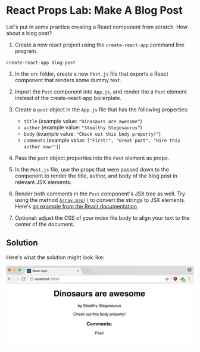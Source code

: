 # React Props Lab: Make A Blog Post

Let's put in some practice creating a React component from scratch. How about a blog post?

1.  Create a new react project using the `create-react-app` command line program.

```
create-react-app blog-post
```

1.  In the `src` folder, create a new `Post.js` file that exports a React component that renders some dummy text.

1.  Import the `Post` component into `App.js`, and render the a `Post` element instead of the create-react-app boilerplate.

1.  Create a `post` object in the `App.js` file that has the following properties:

    *   `title` (example value: `"Dinosaurs are awesome"`)
    *   `author` (example value: `"Stealthy Stegosaurus"`)
    *   `body` (example value: `"Check out this body property!"`)
    *   `comments` (example value: `["First!", "Great post", "Hire this author now!"]`)

1.  Pass the `post` object properties into the `Post` element as props.
1.  In the `Post.js` file, use the props that were passed down to the component
    to render the title, author, and body of the blog post in relevant JSX elements.

1.  Render both comments in the `Post` component's JSX tree as well. Try using the method [`Array.map()`](https://developer.mozilla.org/en-US/docs/Web/JavaScript/Reference/Global_Objects/Array/map) to convert the strings to JSX elements. Here's [an example from the React documentation](https://reactjs.org/docs/lists-and-keys.html#rendering-multiple-components).

1.  Optional: adjust the CSS of your index file body to align your text to the center of the document.

## Solution

Here's what the solution might look like:

![Solution for Project](images/props_solution.png)
